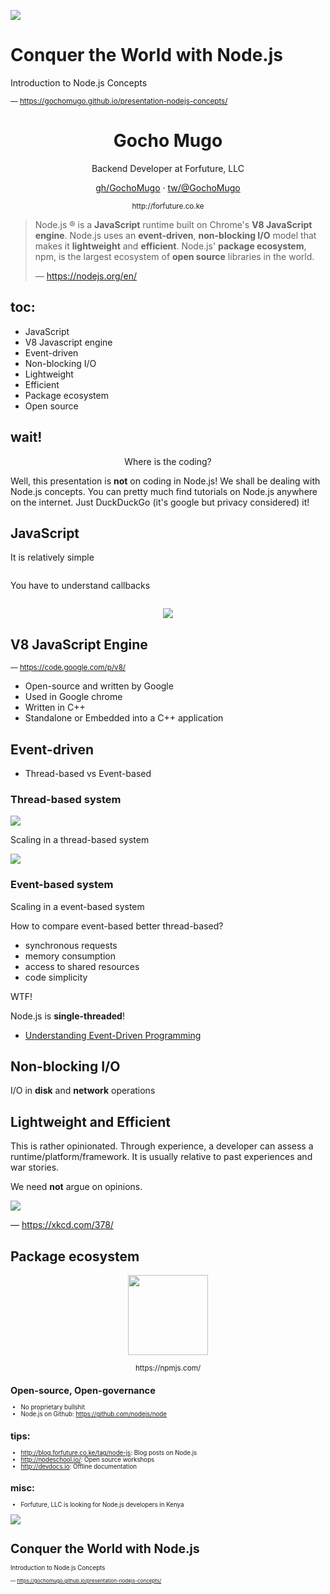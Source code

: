 
<img class="nodejs-logo" src="/res/node.svg"></img>

# Conquer the World with Node.js

Introduction to Node.js Concepts

<small>&mdash; https://gochomugo.github.io/presentation-nodejs-concepts/</small>



<center>
  <h1>Gocho Mugo</h1>
  <p>Backend Developer at Forfuture, LLC</p>
  <p>
    <a href="https://github.com/GochoMugo">gh/GochoMugo</a> &middot;
    <a href="https://twitter.com/GochoMugo">tw/@GochoMugo</a>
  </p>
  <small>http://forfuture.co.ke</small>
</center>



> Node.js &reg; is a **JavaScript** runtime built on Chrome's **V8 JavaScript engine**. Node.js uses an **event-driven**,
> **non-blocking I/O** model that makes it **lightweight** and **efficient**. Node.js' **package ecosystem**, npm, is
> the largest ecosystem of **open source** libraries in the world.
>
> &mdash; https://nodejs.org/en/


## toc:

* JavaScript <!-- .element: class="fragment" data-fragment-index="1" -->
* V8 Javascript engine <!-- .element: class="fragment" data-fragment-index="2" -->
* Event-driven <!-- .element: class="fragment" data-fragment-index="3" -->
* Non-blocking I/O <!-- .element: class="fragment" data-fragment-index="4" -->
* Lightweight <!-- .element: class="fragment" data-fragment-index="5" -->
* Efficient <!-- .element: class="fragment" data-fragment-index="6" -->
* Package ecosystem <!-- .element: class="fragment" data-fragment-index="7" -->
* Open source <!-- .element: class="fragment" data-fragment-index="8" -->


## wait!

<center>Where is the coding?</center>

Well, this presentation is **not** on coding in Node.js! We shall be dealing with Node.js concepts.
You can pretty much find tutorials on Node.js anywhere on the internet. Just DuckDuckGo (it's
google but privacy considered) it!



## JavaScript

It is relatively simple

<pre><code class="codeblock language-javascript" data-source="/code/javascript/intro.js"></code></pre>


You have to understand callbacks

<pre><code class="codeblock language-javascript" data-source="/code/javascript/callbacks.js"></code></pre>



<center><img src="/res/v8_logo.png"></img></center>

## V8 JavaScript Engine

<small>&mdash; https://code.google.com/p/v8/</small>

* Open-source and written by Google
* Used in Google chrome
* Written in C++
* Standalone or Embedded into a C++ application



## Event-driven

* Thread-based vs Event-based


### Thread-based system

<img class="illustration" src="/res/illustrations/thread-based.png"></img>


Scaling in a thread-based system

<img class="illustration" src="/res/illustrations/scaling-thread-based.png"></img>


### Event-based system


Scaling in a event-based system


How to compare event-based better thread-based?

* synchronous requests
* memory consumption
* access to shared resources
* code simplicity


WTF!

Node.js is **single-threaded**!


* [Understanding Event-Driven Programming](http://code.danyork.com/2011/01/25/node-js-doctors-offices-and-fast-food-restaurants-understanding-event-driven-programming/)



## Non-blocking I/O

I/O in **disk** and **network** operations



## Lightweight and Efficient

This is rather opinionated. Through experience, a developer can assess a runtime/platform/framework.
It is usually relative to past experiences and war stories.


We need **not** argue on opinions.

<img src="/res/real_programmers.png"></img>

&mdash; https://xkcd.com/378/



## Package ecosystem

<center>
  <a href="https://npmjs.com">
    <img src="/res/npm_logo.png" style="height: 128px;"></img>
  </a>
  <p><small>https://npmjs.com/<small></p>
</center>



## Open-source, Open-governance

* No proprietary bullshit
* Node.js on Github: https://github.com/nodejs/node



## tips:

* http://blog.forfuture.co.ke/tag/node-js: Blog posts on Node.js
* http://nodeschool.io/: Open source workshops
* http://devdocs.io: Offline documentation


## misc:

* Forfuture, LLC is looking for Node.js developers in Kenya



<img class="nodejs-logo" src="/res/node.svg"></img>

# Conquer the World with Node.js

Introduction to Node.js Concepts

<small>&mdash; https://gochomugo.github.io/presentation-nodejs-concepts/</small>

